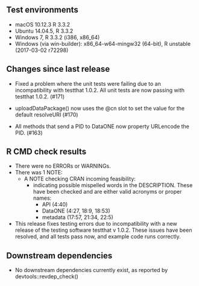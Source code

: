 ## Test environments

* macOS 10.12.3 R 3.3.2
* Ubuntu 14.04.5, R 3.3.2
* Windows 7, R 3.3.2 (i386, x86_64)
* Windows (via win-builder): x86_64-w64-mingw32 (64-bit), R unstable (2017-03-02 r72298)

## Changes since last release

* Fixed a problem where the unit tests were failing due to an incompatibility with 
  testthat 1.0.2. All unit tests are now passing with testthat 1.0.2. (#171)
  
* uploadDataPackage() now uses the @cn slot to set the value for
  the default resolveURI (#170)
  
* All methods that send a PID to DataONE now property URLencode
  the PID. (#163)

## R CMD check results

* There were no ERRORs or WARNINGs.
* There was 1 NOTE:
  - A NOTE checking CRAN incoming feasibility:
    - indicating possible mispelled words in the DESCRIPTION. These have been checked
      and are either valid acronyms or proper names:
      - API (4:40)
      - DataONE (4:27, 18:9, 18:53)
      - metadata (17:57, 21:34, 22:5)
* This release fixes testing errors due to incompatibility with a new release of the
  testing software testthat v 1.0.2. These issues have been resolved, and all tests pass
  now, and example code runs correctly.

## Downstream dependencies

* No downstream dependencies currently exist, as reported by devtools::revdep_check()
